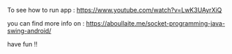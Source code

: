 To see how to run app : https://www.youtube.com/watch?v=LwK3UAyrXiQ


you can find more info on : https://aboullaite.me/socket-programming-java-swing-android/

have fun !!
